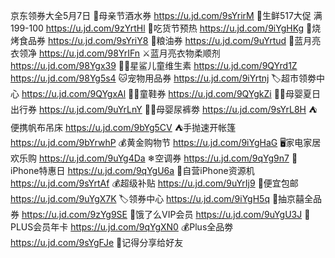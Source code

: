 京东领券大全5月7日
🥃母亲节酒水券
https://u.jd.com/9sYrirM 
🍒生鲜517大促 满199-100
https://u.jd.com/9zYrtHl
🍩吃货节预热
https://u.jd.com/9iYgHKg 
🥩烧烤食品券
https://u.jd.com/9sYriY8
🍚粮油券
https://u.jd.com/9uYrtud
🌛蓝月亮衣领净
https://u.jd.com/98YrIFn
⚔蓝月亮衣物柔顺剂
https://u.jd.com/98Ygx39
👶🏻星鲨儿童维生素
https://u.jd.com/9QYrd1Z
https://u.jd.com/98Yg5s4
🐱宠物用品券
https://u.jd.com/9iYrtnj
🏷超市领劵中心
https://u.jd.com/9QYgxAl
👶🏻童鞋券
https://u.jd.com/9QYgkZi
👶🏻母婴夏日出行券
https://u.jd.com/9uYrLnY
👶🏻母婴尿裤劵
https://u.jd.com/9sYrL8H
⛺便携帆布吊床
https://u.jd.com/9bYg5CV
⛺手抛速开帐篷
https://u.jd.com/9bYrwhP
💰黄金购物节
https://u.jd.com/9iYgHaG
🖥家电家居欢乐购
https://u.jd.com/9uYg4Da
❄空调券
https://u.jd.com/9qYg9n7
📱iPhone特惠日
https://u.jd.com/9qYgU6a 
📱自营iPhone资源机
https://u.jd.com/9sYrtAf
💰超级补贴
https://u.jd.com/9uYrIj9
🚚便宜包邮
https://u.jd.com/9uYgX7K
🏷领券中心
https://u.jd.com/9iYgH5q
🎲抽京囍全品券
https://u.jd.com/9zYg9SE
🛵饿了么VIP会员
https://u.jd.com/9uYgU3J
👑PLUS会员年卡
https://u.jd.com/9qYgXN0
💰Plus全品劵
https://u.jd.com/9sYgFJe
🤩记得分享给好友
